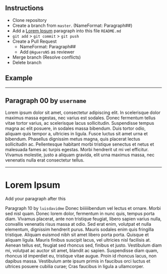 ## Instructions
* Clone repository
* Create a branch from `master`. (NameFormat: Paragraph##)
* Add a [Lorem Ipsum](https://www.lipsum.com/) paragraph into this file `README.md`
* `git add` > `git commit` > `git push`
* Create a Pull Request 
  * NameFormat: Paragraph##
  * Add `@AgueroNS` as reviewer
* Merge branch (Resolve conflicts)
* Delete branch 

## Example
---

## Paragraph 00 by `username`
Lorem ipsum dolor sit amet, consectetur adipiscing elit. In scelerisque dolor maximus massa egestas, nec varius est sodales. Donec fermentum tellus vitae tortor varius, ac scelerisque lacus sollicitudin. Suspendisse tempus magna ac elit posuere, in sodales massa bibendum. Duis tortor odio, aliquam quis tempor a, ultricies in ligula. Fusce luctus sit amet urna et bibendum. Phasellus dignissim metus magna, quis placerat lectus sollicitudin ac. Pellentesque habitant morbi tristique senectus et netus et malesuada fames ac turpis egestas. Morbi hendrerit ut mi vel efficitur. Vivamus molestie, justo a aliquam gravida, elit urna maximus massa, nec venenatis nulla erat consectetur tellus.

---

# Lorem Ipsum
Add your paragraph after this

Paragraph 10 by `luisdavidme`
Donec biiiiiibendum vel lectus et ornare. Morbi sed nisl quam. Donec lorem dolor, fermentum in nunc quis, tempus porta diam. Vivamus placerat, ante non tristique feugiat, libero sapien varius nulla, convallis venenatis risus massa at odio. Sed erat enim, volutpat et nulla elementum, dignissim hendrerit purus. Mauris sodales enim quis fringilla tristique. Aliquam euismod nibh sit amet libero porta porta. Quisque et aliquam ligula. Mauris finibus suscipit lacus, vel ultricies nisl facilisis at. Aenean tellus est, feugiat sed rhoncus sed, finibus et justo. Vestibulum diam mi, volutpat ac auctor sit amet, blandit ac sapien. Suspendisse diam quam, rhoncus id imperdiet eu, tristique vitae augue. Proin id rhoncus lacus, non dapibus massa. Vestibulum ante ipsum primis in faucibus orci luctus et ultrices posuere cubilia curae; Cras faucibus in ligula a ullamcorper.

